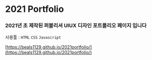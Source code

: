# 2021 Portfolio

### 2021년 초 제작된 퍼블리셔 UIUX 디자인 포트폴리오 페이지 입니다

사용툴 : `HTML` `CSS` `Javascript`

[https://beals1129.github.io/2021portfolio/](https://beals1129.github.io/2021portfolio/)

